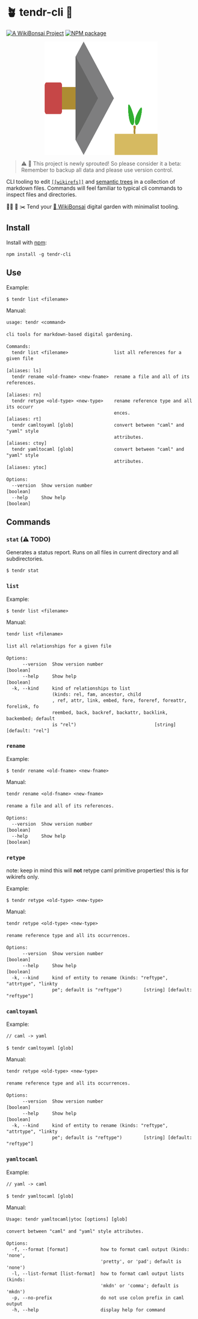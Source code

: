 # 🪴 tendr-cli 🎍

[![A WikiBonsai Project](https://img.shields.io/badge/%F0%9F%8E%8B-A%20WikiBonsai%20Project-brightgreen)](https://github.com/wikibonsai/wikibonsai)
[![NPM package](https://img.shields.io/npm/v/tendr-cli)](https://npmjs.org/package/tendr-cli)

<div style="width:100%; display: flex; justify-content: center;">
  <img src="./tendr.svg" width="300" height="300"/>
</div>

> ⚠️ 🌱 This project is newly sprouted! So please consider it a beta: Remember to backup all data and please use version control.

CLI tooling to edit [`[[wikirefs]]`](https://github.com/wikibonsai/wikirefs) and [semantic trees](https://github.com/wikibonsai/semtree) in a collection of markdown files. Commands will feel familiar to typical cli commands to inspect files and directories.

🧑‍🌾 🚰 ✂️ Tend your [🎋 WikiBonsai](https://github.com/wikibonsai/wikibonsai) digital garden with minimalist tooling.

## Install

Install with [npm](https://docs.npmjs.com/cli/v9/commands/npm-install):

```
npm install -g tendr-cli
```

## Use

Example:

```
$ tendr list <filename>
```

Manual:

```
usage: tendr <command>

cli tools for markdown-based digital gardening.

Commands:
  tendr list <filename>                 list all references for a given file
                                                                   [aliases: ls]
  tendr rename <old-fname> <new-fname>  rename a file and all of its references.
                                                                   [aliases: rn]
  tendr retype <old-type> <new-type>    rename reference type and all its occurr
                                        ences.                     [aliases: rt]
  tendr camltoyaml [glob]               convert between "caml" and "yaml" style
                                        attributes.              [aliases: ctoy]
  tendr yamltocaml [glob]               convert between "caml" and "yaml" style
                                        attributes.              [aliases: ytoc]

Options:
  --version  Show version number                                       [boolean]
  --help     Show help                                                 [boolean]
```

## Commands

### `stat` (⚠️ TODO)

Generates a status report. Runs on all files in current directory and all subdirectories.

```
$ tendr stat
```

### `list`

Example:

```
$ tendr list <filename>
```

Manual:

```
tendr list <filename>

list all relationships for a given file

Options:
      --version  Show version number                                   [boolean]
      --help     Show help                                             [boolean]
  -k, --kind     kind of relationships to list
                 (kinds: rel, fam, ancestor, child
                 , ref, attr, link, embed, fore, foreref, foreattr, forelink, fo
                 reembed, back, backref, backattr, backlink, backembed; default
                 is "rel")                             [string] [default: "rel"]

```

### `rename`

Example:

```
$ tendr rename <old-fname> <new-fname>
```

Manual:

```
tendr rename <old-fname> <new-fname>

rename a file and all of its references.

Options:
  --version  Show version number                                       [boolean]
  --help     Show help                                                 [boolean]
```

### `retype`

note: keep in mind this will **not** retype caml primitive properties! this is for wikirefs only.

Example:

```
$ tendr retype <old-type> <new-type>
```

Manual:

```
tendr retype <old-type> <new-type>

rename reference type and all its occurrences.

Options:
      --version  Show version number                                   [boolean]
      --help     Show help                                             [boolean]
  -k, --kind     kind of entity to rename (kinds: "reftype", "attrtype", "linkty
                 pe"; default is "reftype")        [string] [default: "reftype"]
```

### `camltoyaml`

Example:

```
// caml -> yaml

$ tendr camltoyaml [glob]
```

Manual:

```
tendr retype <old-type> <new-type>

rename reference type and all its occurrences.

Options:
      --version  Show version number                                   [boolean]
      --help     Show help                                             [boolean]
  -k, --kind     kind of entity to rename (kinds: "reftype", "attrtype", "linkty
                 pe"; default is "reftype")        [string] [default: "reftype"]
```

### `yamltocaml`

Example:

```
// yaml -> caml

$ tendr yamltocaml [glob]
```

Manual:

```
Usage: tendr yamltocaml|ytoc [options] [glob]

convert between "caml" and "yaml" style attributes.

Options:
  -f, --format [format]            how to format caml output (kinds: 'none',
                                   'pretty', or 'pad'; default is 'none')
  -l, --list-format [list-format]  how to format caml output lists (kinds:
                                   'mkdn' or 'comma'; default is 'mkdn')
  -p, --no-prefix                  do not use colon prefix in caml output
  -h, --help                       display help for command
```
